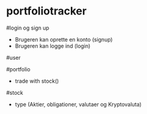 # portfoliotracker


#login og sign up
- Brugeren kan oprette en konto (signup)
- Brugeren kan logge ind (login)



#user

#portfolio
- trade with stock()

#stock
- type (Aktier, obligationer, valutaer og Kryptovaluta)


#